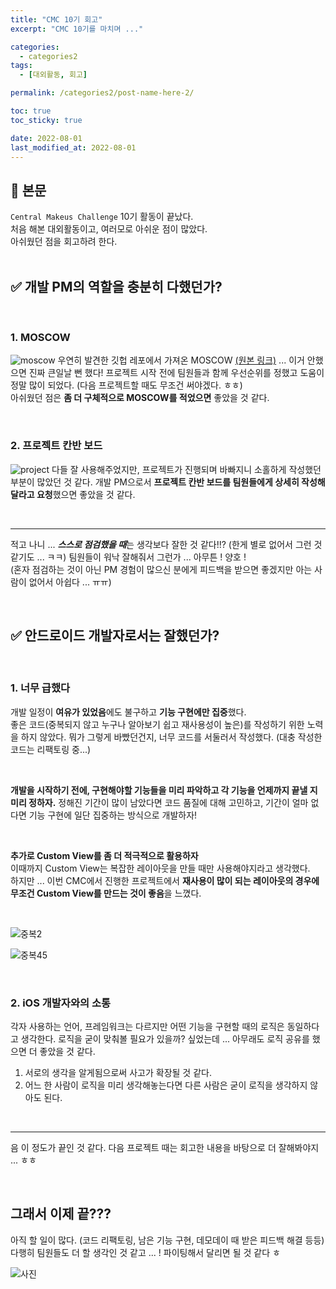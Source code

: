 ```yaml
---
title: "CMC 10기 회고"
excerpt: "CMC 10기를 마치며 ..."

categories:
  - categories2
tags:
  - [대외활동, 회고]

permalink: /categories2/post-name-here-2/

toc: true
toc_sticky: true

date: 2022-08-01
last_modified_at: 2022-08-01
---
```

## 🦥 본문

`Central Makeus Challenge` 10기 활동이 끝났다.   
처음 해본 대외활동이고, 여러모로 아쉬운 점이 많았다.  
아쉬웠던 점을 회고하려 한다.   
<br/>

## ✅ 개발 PM의 역할을 충분히 다했던가?
<br/>

### 1. MOSCOW
![moscow](/imgs/moscow.png)
우연히 발견한 깃헙 레포에서 가져온 MOSCOW [(원본 링크)](https://cse0518.notion.site/MoSCoW-67cf0e794a9f412fa6a9e4a2eec90fc5)  ... 이거 안했으면 진짜 큰일날 뻔 했다! 프로젝트 시작 전에 팀원들과 함께 우선순위를 정했고 도움이 정말 많이 되었다. (다음 프로젝트할 때도 무조건 써야겠다. ㅎㅎ)   
아쉬웠던 점은 **좀 더 구체적으로 MOSCOW를 적었으면** 좋았을 것 같다.

<br/>

### 2. 프로젝트 칸반 보드
![project](/imgs/project.png)
다들 잘 사용해주었지만, 프로젝트가 진행되며 바빠지니 소홀하게 작성했던 부분이 많았던 것 같다. 개발 PM으로서 **프로젝트 칸반 보드를 팀원들에게 상세히 작성해달라고 요청**했으면 좋았을 것 같다.

<br/>

***
적고 나니 ... ***스스로 점검했을 때***는 생각보다 잘한 것 같다!!? (한게 별로 없어서 그런 것 같기도 ... ㅋㅋ)
팀원들이 워낙 잘해줘서 그런가 ... 아무튼 ! 양호 !    
(혼자 점검하는 것이 아닌 PM 경험이 많으신 분에게 피드백을 받으면 좋겠지만 아는 사람이 없어서 아쉽다 ... ㅠㅠ)


<br/>

## ✅ 안드로이드 개발자로서는 잘했던가?
<br/>

### 1. 너무 급했다
개발 일정이 **여유가 있었음**에도 불구하고 **기능 구현에만 집중**했다.   
좋은 코드(중복되지 않고 누구나 알아보기 쉽고 재사용성이 높은)를 작성하기 위한 노력을 하지 않았다. 뭐가 그렇게 바빴던건지, 너무 코드를 서둘러서 작성했다. (대충 작성한 코드는 리팩토링 중...)

<br/> 

**개발을 시작하기 전에, 구현해야할 기능들을 미리 파악하고 각 기능을 언제까지 끝낼 지 미리 정하자.** 정해진 기간이 많이 남았다면 코드 품질에 대해 고민하고, 기간이 얼마 없다면 기능 구현에 일단 집중하는 방식으로 개발하자!  

<br/>

**추가로 Custom View를 좀 더 적극적으로 활용하자**   
이때까지 Custom View는 복잡한 레이아웃을 만들 때만 사용해야지라고 생각했다.   
하지만 ... 이번 CMC에서 진행한 프로젝트에서 **재사용이 많이 되는 레이아웃의 경우에 무조건 Custom View를 만드는 것이 좋음**을 느꼈다.   

<br/>

![중복2](/imgs/중복2.png)

![중복45](/imgs/중복45.png)

<br/>


### 2. iOS 개발자와의 소통
각자 사용하는 언어, 프레임워크는 다르지만 어떤 기능을 구현할 때의 로직은 동일하다고 생각한다. 로직을 굳이 맞춰볼 필요가 있을까? 싶었는데 ... 아무래도 로직 공유를 했으면 더 좋았을 것 같다.   
1. 서로의 생각을 알게됨으로써 사고가 확장될 것 같다.
2. 어느 한 사람이 로직을 미리 생각해놓는다면 다른 사람은 굳이 로직을 생각하지 않아도 된다.

<br/>

***
음 이 정도가 끝인 것 같다. 다음 프로젝트 때는 회고한 내용을 바탕으로 더 잘해봐야지 ... ㅎㅎ   

<br/>

## 그래서 이제 끝???
아직 할 일이 많다. (코드 리팩토링, 남은 기능 구현, 데모데이 때 받은 피드백 해결 등등) 다행히 팀원들도 더 할 생각인 것 같고 ... ! 파이팅해서 달리면 될 것 같다 ㅎ   

![사진](/imgs/20220730_112554.jpg)






